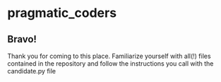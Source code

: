 # pragmatic_coders

## Bravo!

Thank you for coming to this place. 
Familiarize yourself with all(!) files contained in the repository and follow the instructions you call with the candidate.py file
